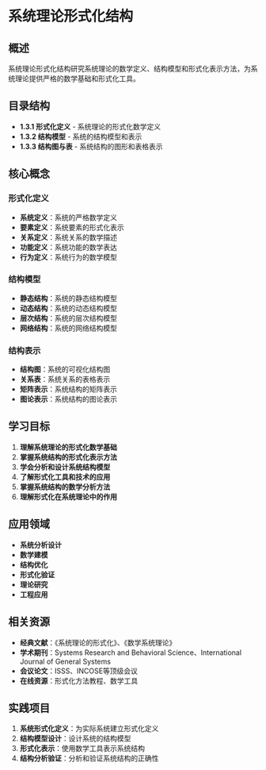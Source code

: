 # 系统理论形式化结构

## 概述

系统理论形式化结构研究系统理论的数学定义、结构模型和形式化表示方法，为系统理论提供严格的数学基础和形式化工具。

## 目录结构

- **1.3.1 形式化定义** - 系统理论的形式化数学定义
- **1.3.2 结构模型** - 系统的结构模型和表示
- **1.3.3 结构图与表** - 系统结构的图形和表格表示

## 核心概念

### 形式化定义

- **系统定义**：系统的严格数学定义
- **要素定义**：系统要素的形式化表示
- **关系定义**：系统关系的数学描述
- **功能定义**：系统功能的数学表达
- **行为定义**：系统行为的数学模型

### 结构模型

- **静态结构**：系统的静态结构模型
- **动态结构**：系统的动态结构模型
- **层次结构**：系统的层次结构模型
- **网络结构**：系统的网络结构模型

### 结构表示

- **结构图**：系统的可视化结构图
- **关系表**：系统关系的表格表示
- **矩阵表示**：系统结构的矩阵表示
- **图论表示**：系统结构的图论表示

## 学习目标

1. **理解系统理论的形式化数学基础**
2. **掌握系统结构的形式化表示方法**
3. **学会分析和设计系统结构模型**
4. **了解形式化工具和技术的应用**
5. **掌握系统结构的数学分析方法**
6. **理解形式化在系统理论中的作用**

## 应用领域

- **系统分析设计**
- **数学建模**
- **结构优化**
- **形式化验证**
- **理论研究**
- **工程应用**

## 相关资源

- **经典文献**：《系统理论的形式化》、《数学系统理论》
- **学术期刊**：Systems Research and Behavioral Science、International Journal of General Systems
- **会议论文**：ISSS、INCOSE等顶级会议
- **在线资源**：形式化方法教程、数学工具

## 实践项目

1. **系统形式化定义**：为实际系统建立形式化定义
2. **结构模型设计**：设计系统的结构模型
3. **形式化表示**：使用数学工具表示系统结构
4. **结构分析验证**：分析和验证系统结构的正确性
